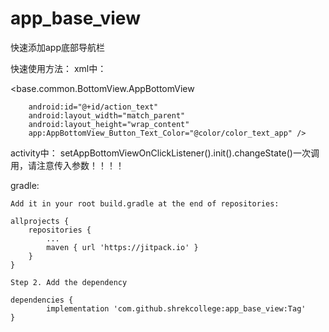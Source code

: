 # app_base_view
快速添加app底部导航栏


快速使用方法：
xml中：
      
<base.common.BottomView.AppBottomView

        android:id="@+id/action_text"
        android:layout_width="match_parent"
        android:layout_height="wrap_content"
        app:AppBottomView_Button_Text_Color="@color/color_text_app" />
        
activity中：
      setAppBottomViewOnClickListener().init().changeState()一次调用，请注意传入参数！！！！

gradle:

	Add it in your root build.gradle at the end of repositories:
	
	allprojects {
		repositories {
			...
			maven { url 'https://jitpack.io' }
		}
	}
	
	Step 2. Add the dependency
	
	dependencies {
	        implementation 'com.github.shrekcollege:app_base_view:Tag'
	}
	
	
			

